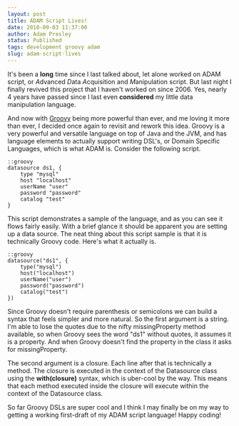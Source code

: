 ```yaml
---
layout: post
title: ADAM Script Lives!
date: 2010-09-03 11:37:00
author: Adam Presley
status: Published
tags: development groovy adam
slug: adam-script-lives
---
```


It's been a **long** time since I last talked about, let alone
worked on ADAM script, or *A*dvanced *D*ata *A*cquisition and
*M*anipulation script. But last night I finally revived this project
that I haven't worked on since 2006. Yes, nearly 4 years have passed
since I last even **considered** my little data manipulation
language.  
  
And now with [Groovy](http://groovy.codehaus.org/) being more powerful than ever, and me loving it
more than ever, I decided once again to revisit and rework this idea.
Groovy is a very powerful and versatile language on top of Java and the
JVM, and has language elements to actually support writing DSL's, or
Domain Specific Languages, which is what ADAM is. Consider the following
script.  
  
	::groovy
	datasource ds1, {
		type "mysql"
		host "localhost"
		userName "user"
		password "password"
		catalog "test"
	}
  
This script demonstrates a sample of the language, and as you can see it
flows fairly easily. With a brief glance it should be apparent you are
setting up a data source. The neat thing about this script sample is
that it is technically Groovy code. Here's what it actually is.  
  
	::groovy
	datasource("ds1", {
		type("mysql")
		host("localhost")
		userName("user")
		password("password")
		catalog("test")
	})
  
Since Groovy doesn't require parenthesis or semicolons we can build a
syntax that feels simpler and more natural. So the first argument is a
string. I'm able to lose the quotes due to the nifty missingProperty
method available, so when Groovy sees the word "ds1" without quotes, it
assumes it is a property. And when Groovy doesn't find the property in
the class it asks for missingProperty.   
  
The second argument is a closure. Each line after that is technically a
method. The closure is executed in the context of the Datasource class
using the **with(closure)** syntax, which is uber-cool by the way.
This means that each method executed inside the closure will execute
within the context of the Datasource class.  
  
So far Groovy DSLs are super cool and I think I may finally be on my way
to getting a working first-draft of my ADAM script language! Happy
coding!

